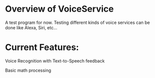 # Overview of VoiceService
A test program for now. Testing different kinds of voice services can be done like Alexa, Siri, etc...

# Current Features:
Voice Recognition with Text-to-Speech feedback

Basic math processing
